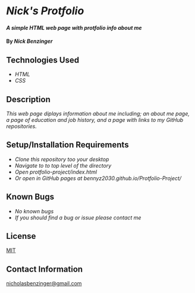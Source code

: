 # _Nick's Protfolio_

#### _A simple HTML web page with protfolio info about me_

#### By _Nick Benzinger_

## Technologies Used

* _HTML_
* _CSS_

## Description

_This web page diplays information about me including; an about me page, a page of education and job history, and a page with links to my GitHub repositories._

## Setup/Installation Requirements

* _Clone this repository too your desktop_
* _Navigate to to top level of the directory_
* _Open protfolio-project/index.html_
* _Or open in GitHub pages at bennyz2030.github.io/Protfolio-Project/_


## Known Bugs

* _No known bugs_
* _If you should find a bug or issue please contact me_

## License

[MIT](https://opensource.org/licenses/MIT)

## Contact Information

nicholasbenzinger@gmail.com